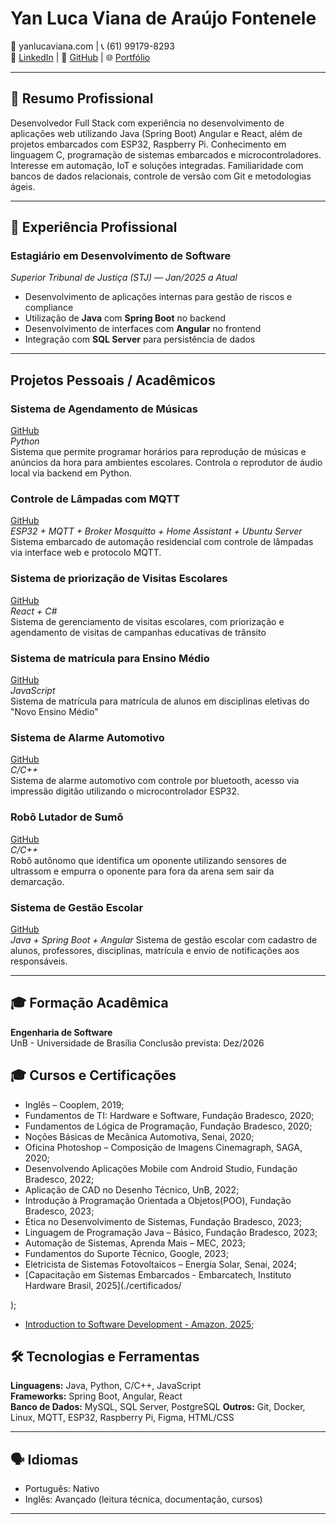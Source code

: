 # **Yan Luca Viana de Araújo Fontenele**

📧 yanlucaviana.com | 📞 (61) 99179-8293  
🔗 [LinkedIn](https://www.linkedin.com/in/yan-luca-060a54209/) | 🐙 [GitHub](https://github.com/yan-luca) | 🌐 [Portfólio](https://github.com/yan-luca/yan-luca)

---

## 🧭 Resumo Profissional

Desenvolvedor Full Stack com experiência no desenvolvimento de aplicações web utilizando Java (Spring Boot) Angular e React, além de projetos embarcados com ESP32, Raspberry Pi. Conhecimento em linguagem C,  programação de sistemas embarcados e microcontroladores. Interesse em automação, IoT e soluções integradas. Familiaridade com bancos de dados relacionais, controle de versão com Git e metodologias ágeis.

---

## 💼 Experiência Profissional


### **Estagiário em Desenvolvimento de Software**  
*Superior Tribunal de Justiça (STJ) — Jan/2025 a Atual*  
- Desenvolvimento de aplicações internas para gestão de riscos e compliance  
- Utilização de **Java** com **Spring Boot** no backend  
- Desenvolvimento de interfaces com **Angular** no frontend  
- Integração com **SQL Server** para persistência de dados  
---

## Projetos Pessoais / Acadêmicos

### **Sistema de Agendamento de Músicas**  
[GitHub](https://github.com/yan-luca/yan-luca/tree/main/Sirene%20Musical)  
*Python*  
Sistema que permite programar horários para reprodução de músicas e anúncios da hora para ambientes escolares. Controla o reprodutor de áudio local via backend em Python.

### **Controle de Lâmpadas com MQTT**  
[GitHub](https://github.com/yan-luca/yan-luca/tree/main/Automacao%20Residencial)  
*ESP32 + MQTT + Broker Mosquitto + Home Assistant + Ubuntu Server*  
Sistema embarcado de automação residencial com controle de lâmpadas via interface web e protocolo MQTT.
### **Sistema de priorização de Visitas Escolares**  
[GitHub](https://github.com/orgs/fga-eps-mds/teams/2023-1-dnit/repositories)  
*React + C#*  
Sistema de gerenciamento de visitas escolares, com priorização e agendamento de visitas de campanhas educativas de trânsito

### **Sistema de matrícula para Ensino Médio**
[GitHub](https://github.com/mdsreq-fga-unb/2023.2-Matriculai)  
*JavaScript*  
Sistema de matrícula para matrícula de alunos em disciplinas eletivas do "Novo Ensino Médio"

### **Sistema de Alarme Automotivo**  
[GitHub](https://github.com/yan-luca/yan-luca/tree/main/Alarme%20Automotivo)  
*C/C++*  
Sistema de alarme automotivo com controle por bluetooth, acesso via impressão digitão  utilizando o microcontrolador ESP32.
### **Robô Lutador de Sumô**
[GitHub](https://github.com/yan-luca/yan-luca/tree/main/Robo%20Sumo)   
*C/C++*  
Robô autônomo que identifica um oponente utilizando sensores de ultrassom e empurra o oponente para fora da arena sem sair da demarcação.

### **Sistema de Gestão Escolar**
[GitHub](https://github.com/carlinn1/EduNotify)   
*Java + Spring Boot + Angular* 
Sistema de gestão escolar com cadastro de alunos, professores, disciplinas, matrícula e envio de notificações aos responsáveis.

---

## 🎓 Formação Acadêmica

**Engenharia de Software**  
UnB - Universidade de Brasília
Conclusão prevista: Dez/2026



## 🎓 Cursos e Certificações

- Inglês – Cooplem, 2019;
- Fundamentos de TI: Hardware e Software, Fundação Bradesco, 2020;
- Fundamentos de Lógica de Programação, Fundação Bradesco, 2020;
- Noções Básicas de Mecânica Automotiva, Senai, 2020;
- Oficina Photoshop – Composição de Imagens Cinemagraph, SAGA, 2020;
- Desenvolvendo Aplicações Mobile com Android Studio, Fundação Bradesco, 2022;
- Aplicação de CAD no Desenho Técnico, UnB, 2022;
- Introdução à Programação Orientada a Objetos(POO), Fundação Bradesco, 2023;
- Ética no Desenvolvimento de Sistemas, Fundação Bradesco, 2023;
- Linguagem de Programação Java – Básico, Fundação Bradesco, 2023;
- Automação de Sistemas, Aprenda Mais – MEC, 2023;
- Fundamentos do Suporte Técnico, Google, 2023;
- Eletricista de Sistemas Fotovoltaicos – Energia Solar, Senai, 2024;
- [Capacitação em Sistemas Embarcados - Embarcatech, Instituto Hardware Brasil, 2025](./certificados/

); 
- [Introduction to Software Development - Amazon, 2025](./certificados/IntrodutionToSoftwareDevelopment.pdf);


## 🛠️ Tecnologias e Ferramentas

**Linguagens:** Java, Python, C/C++, JavaScript  
**Frameworks:** Spring Boot, Angular, React  
**Banco de Dados:** MySQL, SQL Server, PostgreSQL
**Outros:** Git, Docker, Linux, MQTT, ESP32, Raspberry Pi, Figma, HTML/CSS

---

## 🗣️ Idiomas

- Português: Nativo  
- Inglês: Avançado (leitura técnica, documentação, cursos)

---

